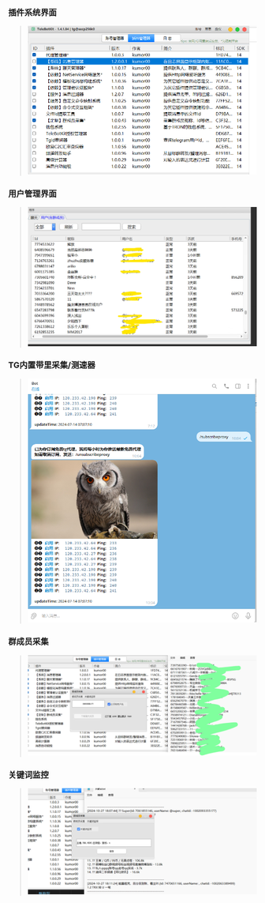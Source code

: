 ### 插件系统界面  
> ![插件](src/2.png)   
### 用户管理界面  
> ![插件](src/7.png) 
### TG内置带里采集/测速器  
> ![插件](src/4.png)  
### 群成员采集  
> ![插件](src/5.png)  
### 关键词监控  
> ![插件](src/6.png)  